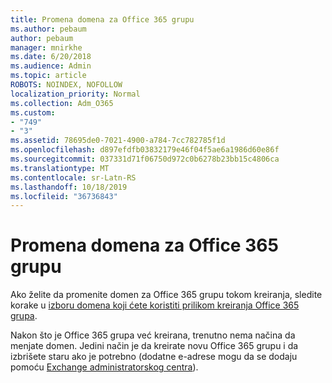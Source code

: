 ```yaml
---
title: Promena domena za Office 365 grupu
ms.author: pebaum
author: pebaum
manager: mnirkhe
ms.date: 6/20/2018
ms.audience: Admin
ms.topic: article
ROBOTS: NOINDEX, NOFOLLOW
localization_priority: Normal
ms.collection: Adm_O365
ms.custom:
- "749"
- "3"
ms.assetid: 78695de0-7021-4900-a784-7cc782785f1d
ms.openlocfilehash: d897efdfb03832179e46f04f5ae6a1986d60e86f
ms.sourcegitcommit: 037331d71f06750d972c0b6278b23bb15c4806ca
ms.translationtype: MT
ms.contentlocale: sr-Latn-RS
ms.lasthandoff: 10/18/2019
ms.locfileid: "36736843"
---
```

# <a name="change-the-domain-for-office-365-group"></a>Promena domena za Office 365 grupu

Ako želite da promenite domen za Office 365 grupu tokom kreiranja, sledite korake u [izboru domena koji ćete koristiti prilikom kreiranja Office 365 grupa](https://docs.microsoft.com/office365/admin/create-groups/choose-domain-to-create-groups).
  
Nakon što je Office 365 grupa već kreirana, trenutno nema načina da menjate domen. Jedini način je da kreirate novu Office 365 grupu i da izbrišete staru ako je potrebno (dodatne e-adrese mogu da se dodaju pomoću [Exchange administratorskog centra](https://outlook.office365.com/ecp.aspx)).